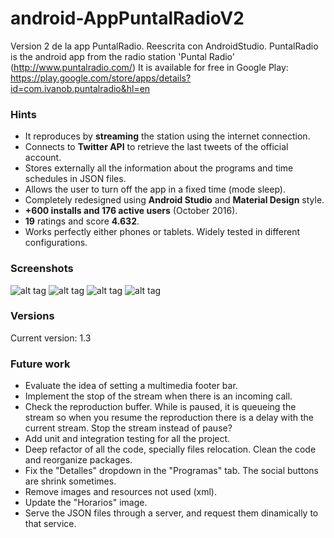 # android-AppPuntalRadioV2
Version 2 de la app PuntalRadio. Reescrita con AndroidStudio.
PuntalRadio is the android app from the radio station 'Puntal Radio' (http://www.puntalradio.com/)
It is available for free in Google Play: https://play.google.com/store/apps/details?id=com.ivanob.puntalradio&hl=en

### Hints
- It reproduces by **streaming** the station using the internet connection.
- Connects to **Twitter API** to retrieve the last tweets of the official account.
- Stores externally all the information about the programs and time schedules in JSON files.
- Allows the user to turn off the app in a fixed time (mode sleep).
- Completely redesigned using **Android Studio** and **Material Design** style.
- **+600 installs and 176 active users** (October 2016).
- **19** ratings and score **4.632**.
- Works perfectly either phones or tablets. Widely tested in different configurations.

### Screenshots
![alt tag](https://lh3.googleusercontent.com/Y0ojgOuSOwEiqCJ9T3bKfiH9nq8CqfRadlKIbhP303X5xm5tLQFShDlAlvwd-kcA7kg=h310-rw)
![alt tag](https://lh3.googleusercontent.com/jJvdufIvN_gZjJDw1mb8xc8oSq5PO7lKvHy3Vqolusavy3ZYbRwS2Uq63x5PwDqHbw=h310-rw)
![alt tag](https://lh3.googleusercontent.com/T_9k9kqedspZSG_Nox2cA3JlKM8hanurgSKJ8x152lyAVenAZNl4LaQghD7Yyv-1mQ=h310-rw)
![alt tag](https://lh3.googleusercontent.com/oxZOQpDT12biQTcFk8y09St6Wukje6BV1Gc3XNXHwfZovf5a_9J0N7vNvG_i6QLOk2bz=h310-rw)

### Versions
Current version: 1.3

### Future work
- Evaluate the idea of setting a multimedia footer bar.
- Implement the stop of the stream when there is an incoming call.
- Check the reproduction buffer. While is paused, it is queueing the stream so when you resume the reproduction there is a delay with the current stream. Stop the stream instead of pause?
- Add unit and integration testing for all the project.
- Deep refactor of all the code, specially files relocation. Clean the code and reorganize packages.
- Fix the "Detalles" dropdown in the "Programas" tab. The social buttons are shrink sometimes.
- Remove images and resources not used (xml).
- Update the "Horarios" image.
- Serve the JSON files through a server, and request them dinamically to that service.
